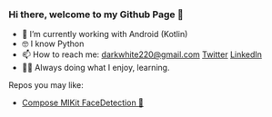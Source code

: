 ### Hi there, welcome to my Github Page 👋

- 🔭 I’m currently working with Android (Kotlin)
- 🤓 I know Python
- 📫 How to reach me: 
  darkwhite220@gmail.com 
  [Twitter](https://twitter.com/darkwhite220)
  [LinkedIn](https://www.linkedin.com/in/dark-white-42775218a/)
- 👨‍💻 Always doing what I enjoy, learning. 

Repos you may like:
- [Compose MlKit FaceDetection 🤖](https://github.com/darkwhite220/ComposeFaceDetection)
